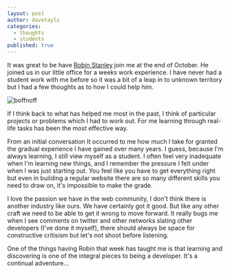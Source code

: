 ```yaml
---
layout: post
author: davetayls
categories: 
  - thoughts
  - students
published: true
---
```


It was great to be have [Robin Stanley](http://boffnoff.me) join me at the end of October. He joined us in our little office for a weeks work experience. I have never had a student work with me before so it was a bit of a leap in to unknown territory but I had a few thoughts as to how I could help him.

![boffnoff](/content/boffnoff.png)

If I think back to what has helped me most in the past, I think of particular projects or problems which I had to work out. For me learning through real-life tasks has been the most effective way.

From an initial conversation It occurred to me how much I take for granted the gradual experience I have gained over many years. I guess, because I'm always learning, I still view myself as a student. I often feel very inadequate when I'm learning new things, and I remember the pressure I felt under when I was just starting out. You feel like you have to get everything right but even in building a regular website there are so many different skills you need to draw on, it's impossible to make the grade.

I love the passion we have in the web community, I don't think there is another industry like ours. We have certainly got it good. But like any other craft we need to be able to get it wrong to move forward. It really bugs me when I see comments on twitter and other networks slating other developers (I've done it myself), there should always be space for constructive critisism but let's not shoot before listening.

One of the things having Robin that week has taught me is that learning and discovering is one of the integral pieces to being a developer. It's a continual adventure...
